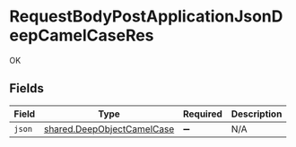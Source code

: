 # RequestBodyPostApplicationJsonDeepCamelCaseRes

OK


## Fields

| Field                                                                    | Type                                                                     | Required                                                                 | Description                                                              |
| ------------------------------------------------------------------------ | ------------------------------------------------------------------------ | ------------------------------------------------------------------------ | ------------------------------------------------------------------------ |
| `json`                                                                   | [shared.DeepObjectCamelCase](../../models/shared/deepobjectcamelcase.md) | :heavy_minus_sign:                                                       | N/A                                                                      |